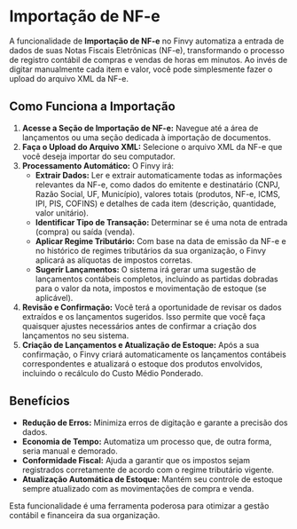 # Importação de NF-e

A funcionalidade de **Importação de NF-e** no Finvy automatiza a entrada de dados de suas Notas Fiscais Eletrônicas (NF-e), transformando o processo de registro contábil de compras e vendas de horas em minutos. Ao invés de digitar manualmente cada item e valor, você pode simplesmente fazer o upload do arquivo XML da NF-e.

## Como Funciona a Importação

1.  **Acesse a Seção de Importação de NF-e:** Navegue até a área de lançamentos ou uma seção dedicada à importação de documentos.
2.  **Faça o Upload do Arquivo XML:** Selecione o arquivo XML da NF-e que você deseja importar do seu computador.
3.  **Processamento Automático:** O Finvy irá:
    *   **Extrair Dados:** Ler e extrair automaticamente todas as informações relevantes da NF-e, como dados do emitente e destinatário (CNPJ, Razão Social, UF, Município), valores totais (produtos, NF-e, ICMS, IPI, PIS, COFINS) e detalhes de cada item (descrição, quantidade, valor unitário).
    *   **Identificar Tipo de Transação:** Determinar se é uma nota de entrada (compra) ou saída (venda).
    *   **Aplicar Regime Tributário:** Com base na data de emissão da NF-e e no histórico de regimes tributários da sua organização, o Finvy aplicará as alíquotas de impostos corretas.
    *   **Sugerir Lançamentos:** O sistema irá gerar uma sugestão de lançamentos contábeis completos, incluindo as partidas dobradas para o valor da nota, impostos e movimentação de estoque (se aplicável).
4.  **Revisão e Confirmação:** Você terá a oportunidade de revisar os dados extraídos e os lançamentos sugeridos. Isso permite que você faça quaisquer ajustes necessários antes de confirmar a criação dos lançamentos no seu sistema.
5.  **Criação de Lançamentos e Atualização de Estoque:** Após a sua confirmação, o Finvy criará automaticamente os lançamentos contábeis correspondentes e atualizará o estoque dos produtos envolvidos, incluindo o recálculo do Custo Médio Ponderado.

## Benefícios

*   **Redução de Erros:** Minimiza erros de digitação e garante a precisão dos dados.
*   **Economia de Tempo:** Automatiza um processo que, de outra forma, seria manual e demorado.
*   **Conformidade Fiscal:** Ajuda a garantir que os impostos sejam registrados corretamente de acordo com o regime tributário vigente.
*   **Atualização Automática de Estoque:** Mantém seu controle de estoque sempre atualizado com as movimentações de compra e venda.

Esta funcionalidade é uma ferramenta poderosa para otimizar a gestão contábil e financeira da sua organização.